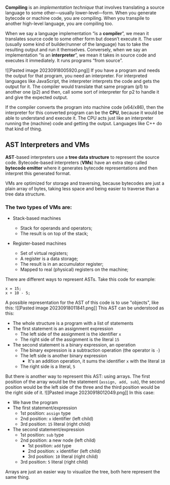 **Compiling** is an _implementation technique_ that involves translating a source language to some other—usually lower-level—form. When you generate bytecode or machine code, you are compiling. When you transpile to another high-level language, you are compiling too.

When we say a language implementation “is a **compiler**”, we mean it translates source code to some other form but doesn’t execute it. The user (usually some kind of builder/runner of the language) has to take the resulting output and run it themselves. Conversely, when we say an implementation “is an **interpreter**”, we mean it takes in source code and executes it immediately. It runs programs “from source”.

![[Pasted image 20230918005920.png]]
If you have a program and needs the output for that program, you need an interpreter. For interpreted languages like JavaScript, the interpreter interprets the code and gets the output for it. The compiler would translate that same program (p1) to another one (p2) and then, call some sort of interpreter for p2 to handle it and give the expected output.

If the compiler converts the program into machine code (x64/x86), then the interpreter for this converted program can be the **CPU**, because it would be able to understand and execute it. The CPU acts just like an interpreter running the (machine) code and getting the output. Languages like C++ do that kind of thing.

## AST Interpreters and VMs

**AST**-based interpreters use a **tree data structure** to represent the source code. Bytecode-based interpreters (**VMs**) have an extra step called **bytecode emitter** where it generates bytecode representations and then interpret this generated format.

VMs are optimized for storage and traversing, because bytecodes are just a plain array of bytes, taking less space and being easier to traverse than a tree data structure.

### The two types of VMs are:
- Stack-based machines
    - Stack for operands and operators;
    - The result is on top of the stack;

- Register-based machines
    - Set of virtual registers;
    - A register is a data storage;
    - The result is in an accumulator register;
    - Mapped to real (physical) registers on the machine;

There are different ways to represent ASTs. Take this code for example:
```
x = 15;
x + 10 - 5;
```

A possible representation for the AST of this code is to use "objects", like this:
![[Pasted image 20230918011841.png]]
This AST can be understood as this:
- The whole structure is a program with a list of statements
- The first statement is an assignment expression
    - The left side of the assignment is the identifier `x`
    - The right side of the assignment is the literal `15`
- The second statement is a binary expression, an operation
    - The binary expression is a subtraction operation (the operator is `-`)
    - The left side is another binary expression
        - It's an addition operation, it sums the identifier `x` with the literal `10`
    - The right side is a literal, `5`

But there is another way to represent this AST: using arrays. The first position of the array would be the statement (`assign, add, sub`), the second position would be the left side of the three and the third position would be the right side of it.
![[Pasted image 20230918012049.png]]
In this case:
- We have the program
- The first statement/expression
    - 1st position: `assign` type
    - 2nd position: `x` identifier (left child)
    - 3rd position: `15` literal (right child)
- The second statement/expression
    - 1st position: `sub` type
    - 2nd position: a new node (left child)
        - 1st position: `add` type
        - 2nd position: `x` identifier (left child)
        - 3rd position: `10` literal (right child)
    - 3rd position: `5` literal (right child)

Arrays are just an easier way to visualize the tree, both here represent the same thing.